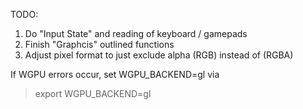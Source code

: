TODO:
1. Do "Input State" and reading of keyboard / gamepads
1. Finish "Graphcis" outlined functions
1. Adjust pixel format to just exclude alpha (RGB) instead of (RGBA)

If WGPU errors occur, set WGPU_BACKEND=gl via

> export WGPU_BACKEND=gl
